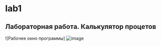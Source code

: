  # lab1
 ## Лабораторная работа. Калькулятор процетов
  ![Рабочее окно программы] ![image](https://user-images.githubusercontent.com/92641804/221431931-12d8d9f1-4ce1-4be1-95b3-4810a713d6f5.png)
